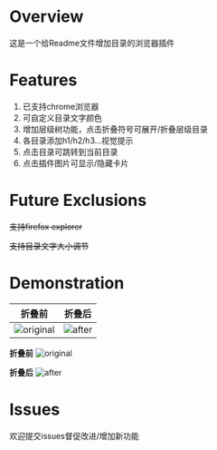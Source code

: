 # Overview
这是一个给Readme文件增加目录的浏览器插件

# Features
1. 已支持chrome浏览器
2. 可自定义目录文字颜色
3. 增加层级树功能，点击折叠符号可展开/折叠层级目录
4. 各目录添加h1/h2/h3...视觉提示
5. 点击目录可跳转到当前目录
6. 点击插件图片可显示/隐藏卡片

# Future Exclusions
~~支持firefox explorer~~

~~支持目录文字大小调节~~

# Demonstration

| 折叠前 | 折叠后 |
|---|---|
| ![original](https://i.imgur.com/e9bRg49.png) | ![after](https://i.imgur.com/RU9JSjR.png) |

**折叠前**
![original](https://i.imgur.com/e9bRg49.png)

**折叠后**
![after](https://i.imgur.com/RU9JSjR.png)

# Issues
欢迎提交issues督促改进/增加新功能
